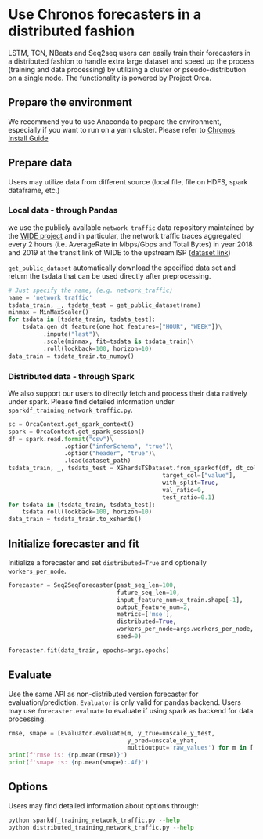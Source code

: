 # Use Chronos forecasters in a distributed fashion
LSTM, TCN, NBeats and Seq2seq users can easily train their forecasters in a distributed fashion to handle extra large dataset and speed up the process (training and data processing) by utilizing a cluster or pseudo-distribution on a single node. The functionality is powered by Project Orca.

## Prepare the environment
We recommend you to use Anaconda to prepare the environment, especially if you want to run on a yarn cluster.
Please refer to [Chronos Install Guide](https://bigdl.readthedocs.io/en/latest/doc/Chronos/Overview/install.html)

## Prepare data
Users may utilize data from different source (local file, file on HDFS, spark dataframe, etc.)
### Local data - through Pandas
we use the publicly available `network traffic` data repository maintained by the [WIDE project](http://mawi.wide.ad.jp/mawi/) and in particular, the network traffic traces aggregated every 2 hours (i.e. AverageRate in Mbps/Gbps and Total Bytes) in year 2018 and 2019 at the transit link of WIDE to the upstream ISP ([dataset link](http://mawi.wide.ad.jp/~agurim/dataset/))

`get_public_dataset` automatically download the specified data set and return the tsdata that can be used directly after preprocessing.
```python
# Just specify the name, (e.g. network_traffic)
name = 'network_traffic'
tsdata_train, _, tsdata_test = get_public_dataset(name)
minmax = MinMaxScaler()
for tsdata in [tsdata_train, tsdata_test]:
    tsdata.gen_dt_feature(one_hot_features=["HOUR", "WEEK"])\
          .impute("last")\
          .scale(minmax, fit=tsdata is tsdata_train)\
          .roll(lookback=100, horizon=10)
data_train = tsdata_train.to_numpy()
```
### Distributed data - through Spark
We also support our users to directly fetch and process their data natively under spark.
Please find detailed information under `sparkdf_training_network_traffic.py`.
```python
sc = OrcaContext.get_spark_context()
spark = OrcaContext.get_spark_session()
df = spark.read.format("csv")\
                .option("inferSchema", "true")\
                .option("header", "true")\
                .load(dataset_path)
tsdata_train, _, tsdata_test = XShardsTSDataset.from_sparkdf(df, dt_col="timestamp",
                                            target_col=["value"],
                                            with_split=True,
                                            val_ratio=0,
                                            test_ratio=0.1)
for tsdata in [tsdata_train, tsdata_test]:
    tsdata.roll(lookback=100, horizon=10)
data_train = tsdata_train.to_xshards()
```


## Initialize forecaster and fit
Initialize a forecaster and set `distributed=True` and optionally `workers_per_node`.
```python
forecaster = Seq2SeqForecaster(past_seq_len=100,
                               future_seq_len=10,
                               input_feature_num=x_train.shape[-1],
                               output_feature_num=2,
                               metrics=['mse'],
                               distributed=True,
                               workers_per_node=args.workers_per_node,
                               seed=0)

forecaster.fit(data_train, epochs=args.epochs)
```

## Evaluate
Use the same API as non-distributed version forecaster for evaluation/prediction. `Evaluator` is only valid for pandas backend. Users may use `forecaster.evaluate` to evaluate if using spark as backend for data processing.
```python
rmse, smape = [Evaluator.evaluate(m, y_true=unscale_y_test,
                                  y_pred=unscale_yhat,
                                  multioutput='raw_values') for m in ['rmse', 'smape']]
print(f'rmse is: {np.mean(rmse)}')
print(f'smape is: {np.mean(smape):.4f}')
```

## Options
Users may find detailed information about options through:
```python
python sparkdf_training_network_traffic.py --help
python distributed_training_network_traffic.py --help
```